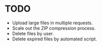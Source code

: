 # TODO
* Upload large files in multiple requests.
* Scale out the ZIP compression process.
* Delete files by user.
* Delete expired files by automated script.

